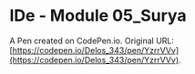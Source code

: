 # IDe - Module 05_Surya

A Pen created on CodePen.io. Original URL: [https://codepen.io/Delos_343/pen/YzrrVVv](https://codepen.io/Delos_343/pen/YzrrVVv).


